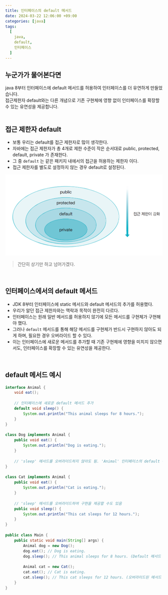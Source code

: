 ```yaml
---
title: 인터페이스의 default 메서드
date: 2024-03-22 12:06:00 +09:00
categories: [java]
tags:
  [
    java,
    default,
    인터페이스
  ]
---
```


## 누군가가 물어본다면
<div class="spotlight1">
java 8부터 인터페이스에 default 메서드를 허용하여 인터페이스를 더 유연하게 만들었습니다.
<br>
접근제한자 default와는 다른 개념으로 기존 구현체에 영향 없이 인터페이스를 확장할 수 있는 유연성을 제공합니다.
</div>

<br>

## 접근 제한자 default
- 보통 우리는 default를 접근 제한자로 많이 생각한다.
- 자바에는 접근 제한자가 총 4개로 제한 수준이 작은 순서대로 public, protected, default, private 가 존재한다.
- 그 중 `default` 는 같은 패키지 내에서의 접근을 허용하는 제한자 이다.
- 접근 제한자를 별도로 설정하지 않는 경우 default로 설정된다.

![접근제한자](/assets/img/240322/접근제한자.png)

> 간단히 상기만 하고 넘어가겠다.

<br>

## 인터페이스에서의 default 메서드
- JDK 8부터 인터페이스에 static 메서드와 default 메서드의 추가를 허용했다.
- 우리가 알던 접근 제한자와는 맥락과 목적이 완전히 다르다.
- 인터페이스는 원래 일반 메서드를 허용하지 않기에 모든 메서드를 구현체가 구현해야 했다.
- 그러나 `default` 메서드를 통해 해당 메서드를 구현체가 반드시 구현하지 않아도 되게 하며, 필요한 경우 오버라이드 할 수 있다.
- 이는 인터페이스에 새로운 메서드를 추가할 때 기존 구현체에 영향을 미치지 않으면서도, 인터페이스를 확장할 수 있는 유연성을 제공한다.

<br>

## default 메서드 예시
```java
interface Animal {
    void eat();

    // 인터페이스에 새로운 default 메서드 추가
    default void sleep() {
        System.out.println("This animal sleeps for 8 hours.");
    }
}

class Dog implements Animal {
    public void eat() {
        System.out.println("Dog is eating.");
    }

    // 'sleep' 메서드를 오버라이드하지 않아도 됨. 'Animal' 인터페이스의 default 구현을 사용
}

class Cat implements Animal {
    public void eat() {
        System.out.println("Cat is eating.");
    }

    // 'sleep' 메서드를 오버라이드하여 구현을 제공할 수도 있음
    public void sleep() {
        System.out.println("This cat sleeps for 12 hours.");
    }
}

public class Main {
    public static void main(String[] args) {
        Animal dog = new Dog();
        dog.eat(); // Dog is eating.
        dog.sleep(); // This animal sleeps for 8 hours. (Default 메서드 호출)

        Animal cat = new Cat();
        cat.eat(); // Cat is eating.
        cat.sleep(); // This cat sleeps for 12 hours. (오버라이드된 메서드 호출)
    }
}
```